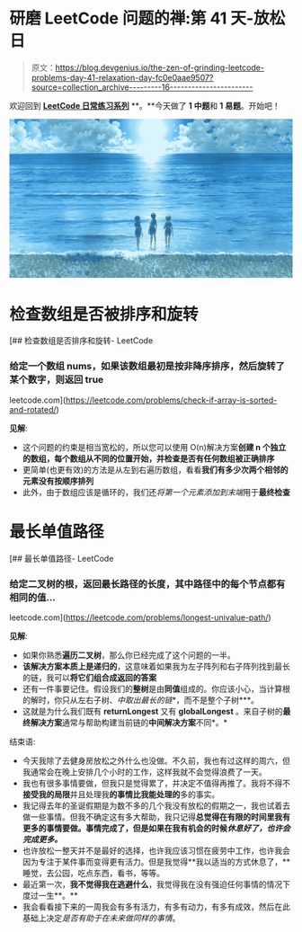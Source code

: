 # 研磨 LeetCode 问题的禅:第 41 天-放松日

> 原文：<https://blog.devgenius.io/the-zen-of-grinding-leetcode-problems-day-41-relaxation-day-fc0e0aae9507?source=collection_archive---------16----------------------->

欢迎回到 [**LeetCode 日常练习系列**](https://medium.com/@matei.danut.dm/the-zen-of-grinding-leetcode-problems-day-0-motivation-681842565166) **。**今天做了 **1 中题**和 **1 易题**。开始吧！

![](img/770b67df858fc32dec129156cb7d3c61.png)

# 检查数组是否被排序和旋转

[](https://leetcode.com/problems/check-if-array-is-sorted-and-rotated/) [## 检查数组是否排序和旋转- LeetCode

### 给定一个数组 nums，如果该数组最初是按非降序排序，然后旋转了某个数字，则返回 true

leetcode.com](https://leetcode.com/problems/check-if-array-is-sorted-and-rotated/) 

**见解**:

*   这个问题的约束是相当宽松的，所以您可以使用 O(n)解决方案**创建 n 个独立的数组，每个数组从不同的位置开始，并检查是否有任何数组被正确排序**
*   更简单(也更有效)的方法是从左到右遍历数组，看看**我们有多少次两个相邻的元素没有按顺序排列**
*   此外，由于数组应该是循环的，我们还*将第一个元素添加到末端*用于**最终检查**

# 最长单值路径

[](https://leetcode.com/problems/longest-univalue-path/) [## 最长单值路径- LeetCode

### 给定二叉树的根，返回最长路径的长度，其中路径中的每个节点都有相同的值…

leetcode.com](https://leetcode.com/problems/longest-univalue-path/) 

**见解**:

*   如果你熟悉**遍历二叉树**，那么你已经完成了这个问题的一半。
*   **该解决方案本质上是递归的**，这意味着如果我为左子阵列和右子阵列找到最长的链，我可以**将它们组合成返回的答案**
*   还有一件事要记住。假设我们的**整树**是由**同值**组成的。你应该小心，当计算根的解时，你只从左右子树、*中取出最长的链**，而不是整个子树***。
*   这就是为什么我们既有 **returnLongest** 又有 **globalLongest** 。来自子树的**最终解决方案**通常与帮助构建当前链的**中间解决方案**不同*。*

结束语:

*   今天我除了去健身房放松之外什么也没做。不久前，我也有过这样的周六，但我通常会在晚上安排几个小时的工作，这样我就不会觉得浪费了一天。
*   我也有很多事情要做，但我只是觉得累了，并决定不值得再推了。我将不得不**接受我的局限**并且处理我**的事情比我能处理的**多的事实。
*   我记得去年的圣诞假期是为数不多的几个我没有放松的假期之一，我也试着去做一些事情。但我不确定这有多大帮助，我只记得**总觉得在有限的时间里我有更多的事情要做。事情完成了，但是如果在我有机会的时候*休息好了，也许会完成更多。***
*   也许放松一整天并不是最好的选择，也许我应该习惯在疲劳中工作，也许我会因为专注于某件事而变得更有活力。但是我觉得**我以适当的方式休息了，**睡觉，去公园，吃点东西，看书，等等。
*   最近第一次，**我不觉得我在逃避什么**，我觉得我在没有强迫任何事情的情况下度过一生**。**
*   我会看看接下来的一周我会有多有活力，有多有动力，有多有成效，然后在此基础上决定*是否有助于在未来做同样的事情*。